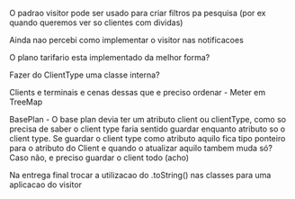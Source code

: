 O padrao visitor pode ser usado para criar filtros pa pesquisa (por ex quando queremos ver so clientes com dividas)

Ainda nao percebi como implementar o visitor nas notificacoes

O plano tarifario esta implementado da melhor forma?

Fazer do ClientType uma classe interna?

Clients e terminais e cenas dessas que e preciso ordenar - Meter em TreeMap

BasePlan - O base plan devia ter um atributo client ou clientType, como so precisa de saber o client
type faria sentido guardar enquanto atributo so o client type. Se guardar o client type como atributo aquilo
fica tipo ponteiro para o atributo do Client e quando o atualizar aquilo tambem muda só? Caso não, e preciso guardar
o client todo (acho)

Na entrega final trocar a utilizacao do .toString() nas classes para uma aplicacao do visitor